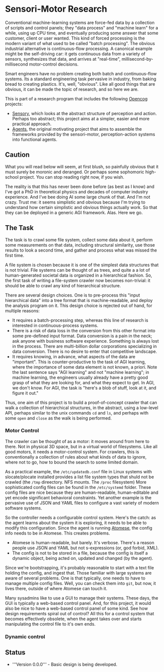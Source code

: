 Sensori-Motor Research
======================
Conventional machine-learning systems are force-fed data by a collection
of scripts and control panels; they "data process" and "machine learn"
for a while, using up CPU time, and eventually producing some answer
that some customer, client or user wanted. This kind of forced
processing is the modern variant of what used to be called "batch
processing". The obvious industrial alternative is continuous-flow
processing. A canonical example might be the self-driving car: it gets
continuous data from a variety of sensors, synthesizes that data, and
arrives at "real-time", millisecond-by-millisecond motor-control
decisions.

Smart engineers have no problem creating both batch and continuous-flow
systems. Its a standard engineering task pervasive in industry, from
baking bread to creating plastics. It's, well, "obvious". Like all good
things that are obvious, it can be made the topic of research, and so
here we are.

This is part of a research program that includes the following
[Opencog](https://github.com/opencog/) projects:
* [Sensory](https://github.com/opencog/sensory), which looks at the
  abstract structure of perception and action. Perhaps too abstract;
  this project aims at a simpler, easier and more practical approach.
* [Agents](https://github.com/opencog/agents), the original motivating
  project that aims to assemble the frameworks provided by the
  sensori-motor, perception-action systems into functional agents.

Caution
-------
What you will read below will seem, at first blush, so painfully obvious
that it must surely be moronic and deranged. Or perhaps some sophomoric
high-school project. You can stop reading right now, if you wish.

The reality is that this has never been done before (as best as I know)
and I've got a PhD in theoretical physics and decades of computer
industry experience. And I've bee doing AI some large chunk of that.
And I'm not crazy. Trust me: it seems simplistic and obvious because
I'm trying to understand how certain simplistic and obvious things
actually work. So that they can be deployed in a generic AGI framework.
Alas.  Here we go.

The Task
--------
The task is to crawl some file system, collect some data about it,
perform some measurements on that data, including structural similarity,
use those results to look a second time, and gather and process what
was missed the first time.

A file system is chosen because it is one of the simplest data
structures that is not trivial. File systems can be thought of as trees,
and quite a a lot of human-generated societal data is organized in a
hierarchical fashion. So, the first task of writing a file-system
crawler now becomes non-trivial: it should be able to crawl any kind of
hierarchical structure.

There are several design choices. One is to pre-process this "input
hierarchical data" into a tree format that is machine-readable, and
deploy the analysis program on it. This design choice is rejected out of
hand, for multiple reasons:
* It requires a batch-processing step, whereas this line of research
  is interested in continuous-process systems.
* There is a risk of data loss in the conversion from this other format
  into some pre-defined input format. Data conversion is a pain in the
  neck; ask anyone with business software experience. Something is
  always lost in the process. There are multi-billion dollar
  corporations specializing in data conversion. There is no desire to
  enter that competitive landscape.
* It requires knowing, in advance, what aspects of the data are
  "important". This is counter-productive to the task of AGI learning,
  where the importance of some data element is not known, a priori.
  Note the last sentence says "AGI learning" and not "machine learning";
  in machine learning, the engineers usually already have a pretty
  good grasp of what they are looking for, and what they expect to get.
  In AGI, we don't know. For AGI, the task is "here's a blob of stuff,
  look at it, and figure it out."

Thus, one aim of this project is to build a proof-of-concept crawler
that can walk a collection of hierarchical structures, in the abstract,
using a low-level API, perhaps similar to the unix commands `cd` and
`ls`, and perhaps with some `open` and `close` as the walk is being
performed.

### Motor Control
The crawler can be thought of as a motor: it moves around from here to
there. Not in physical 3D space, but in a virtual world of filesystems.
Like all good motors, it needs a motor-control system. For crawlers,
this is conventionally a collection of rules about what kinds of data
to ignore, where not to go, how to bound the search to some limited
domain.

As a practical example, the `/etc/updatedb.conf` file in Linux systems
with slocate/plocate installed provides a list file system types that
shuld not be crawled (the `/tmp` direectory. NFS mounts. The `/proc`
filesystem) More sophisticated config files can be found in the
`/etc/systemd` folder. These config files are nice because they are
human-readable, human-editable and yet encode significant behavioral
constraints. Yet another example is the pervasive use of JSON and YAML
files to configure a vast variety of modern software systems.

So the controller needs a configurable control system. Here's the catch:
as the agent learns about the system it is exploring, it needs to be
able to modify this configuration. Since the agent is running
[Atomese](https://opencog.org/wiki/Atomese), the config info needs to be
in Atomese. This creates problems.
* Atomese is human-readable, but barely. It's verbose. There's a reason
  people use JSON and YAML but not s-expressions (or, god forbid, XML).
* The config is not to be stored in a file, because the config is itself
  a dynamic object, being acted on, updated and changed (by the agent).

Since we're bootstrapping, it's probably reasonable to start with a text
file holding the config, and ingest that. Those familiar with large
systems are aware of several problems. One is that typically, one needs
to have to manage multiple config files. Well, you can check them into
`git`, but now, it lives there, outside of where Atomese can touch it.

Many sysadmins like to use a GUI to manage their systems. These days,
the GUI is typically a web-based control panel. And, for this project,
it would also be nice to have a web-based control panel of some kind.
See how design requirements spiral out of control? All this for a
control system that becomes effectively obsolete, when the agent takes
over and starts manipulating the control file to it's own ends.

### Dynamic control


Status
------
* '''Version 0.0.0''' - Basic design is being developed.
